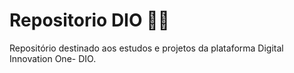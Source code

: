 # Repositorio DIO 👨‍💻
Repositório destinado aos estudos e projetos da plataforma Digital Innovation One- DIO.

